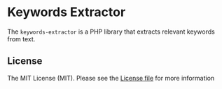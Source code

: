 Keywords Extractor
==========================

The `keywords-extractor` is a PHP library that extracts relevant keywords from text.


## License

The MIT License (MIT). Please see the [License file](LICENSE.md) for more information
